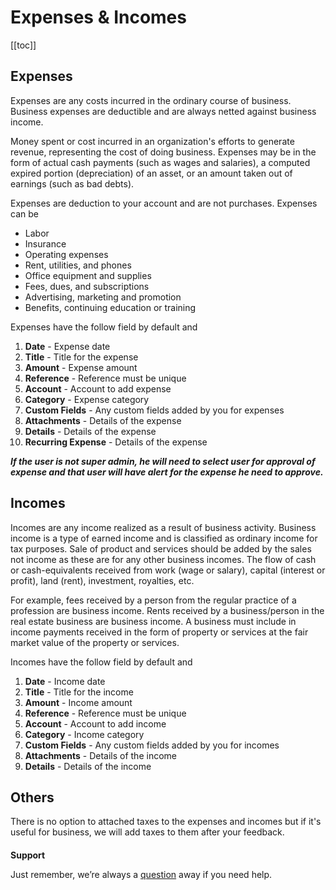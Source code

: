 # Expenses & Incomes

[[toc]]

## Expenses

Expenses are any costs incurred in the ordinary course of business. Business expenses are deductible and are always netted against business income.

Money spent or cost incurred in an organization's efforts to generate revenue, representing the cost of doing business. Expenses may be in the form of actual cash payments (such as wages and salaries), a computed expired portion (depreciation) of an asset, or an amount taken out of earnings (such as bad debts).

Expenses are deduction to your account and are not purchases. Expenses can be

- Labor
- Insurance
- Operating expenses
- Rent, utilities, and phones
- Office equipment and supplies
- Fees, dues, and subscriptions
- Advertising, marketing and promotion
- Benefits, continuing education or training

Expenses have the follow field by default and

1.  **Date** - Expense date
2.  **Title** - Title for the expense
3.  **Amount** - Expense amount
4.  **Reference** - Reference must be unique
5.  **Account** - Account to add expense
6.  **Category** - Expense category
7.  **Custom Fields** - Any custom fields added by you for expenses
8.  **Attachments** - Details of the expense
9.  **Details** - Details of the expense
10. **Recurring Expense** - Details of the expense

**_If the user is not super admin, he will need to select user for approval of expense and that user will have alert for the expense he need to approve._**

## Incomes

Incomes are any income realized as a result of business activity. Business income is a type of earned income and is classified as ordinary income for tax purposes.
Sale of product and services should be added by the sales not income as these are for any other business incomes. The flow of cash or cash-equivalents received from work (wage or salary), capital (interest or profit), land (rent), investment, royalties, etc.

For example, fees received by a person from the regular practice of a profession are business income. Rents received by a business/person in the real estate business are business income. A business must include in income payments received in the form of property or services at the fair market value of the property or services.

Incomes have the follow field by default and

1.  **Date** - Income date
2.  **Title** - Title for the income
3.  **Amount** - Income amount
4.  **Reference** - Reference must be unique
5.  **Account** - Account to add income
6.  **Category** - Income category
7.  **Custom Fields** - Any custom fields added by you for incomes
8.  **Attachments** - Details of the income
9.  **Details** - Details of the income

## Others

There is no option to attached taxes to the expenses and incomes but if it's useful for business, we will add taxes to them after your feedback.

####

**Support**

Just remember, we’re always a [question](https://tecdiary.net/support/modern-point-of-sale-solution/ask_question) away if you need help.
